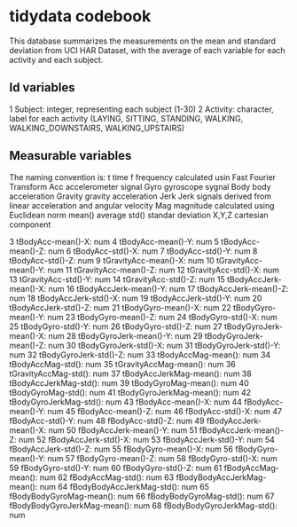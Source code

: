 # tidydata codebook


This database summarizes the measurements on the mean and standard deviation from UCI HAR Dataset, with the average of each variable for each activity and each subject.

## Id variables

1 Subject: integer, representing each subject (1-30)
2 Activity: character, label for each activity (LAYING, SITTING, STANDING, WALKING, WALKING_DOWNSTAIRS, WALKING_UPSTAIRS)

## Measurable variables

The naming convention is:
        t               time
        f               frequency calculated usin Fast Fourier Transform
        Acc             accelerometer signal
        Gyro            gyroscope sygnal
        Body            body acceleration
        Gravity         gravity acceleration
        Jerk            Jerk signals derived from linear acceleration and angular velocity
        Mag             magnitude calculated using Euclidean norm
        mean()          average
        std()           standar deviation
        X,Y,Z           cartesian component
        
        
3 tBodyAcc-mean()-X: num
4 tBodyAcc-mean()-Y: num
5 tBodyAcc-mean()-Z: num
6 tBodyAcc-std()-X: num
7 tBodyAcc-std()-Y: num
8 tBodyAcc-std()-Z: num
9 tGravityAcc-mean()-X: num
10 tGravityAcc-mean()-Y: num
11 tGravityAcc-mean()-Z: num
12 tGravityAcc-std()-X: num
13 tGravityAcc-std()-Y: num
14 tGravityAcc-std()-Z: num
15 tBodyAccJerk-mean()-X: num
16 tBodyAccJerk-mean()-Y: num
17 tBodyAccJerk-mean()-Z: num
18 tBodyAccJerk-std()-X: num
19 tBodyAccJerk-std()-Y: num
20 tBodyAccJerk-std()-Z: num
21 tBodyGyro-mean()-X: num
22 tBodyGyro-mean()-Y: num
23 tBodyGyro-mean()-Z: num
24 tBodyGyro-std()-X: num
25 tBodyGyro-std()-Y: num
26 tBodyGyro-std()-Z: num
27 tBodyGyroJerk-mean()-X: num
28 tBodyGyroJerk-mean()-Y: num
29 tBodyGyroJerk-mean()-Z: num
30 tBodyGyroJerk-std()-X: num
31 tBodyGyroJerk-std()-Y: num
32 tBodyGyroJerk-std()-Z: num
33 tBodyAccMag-mean(): num
34 tBodyAccMag-std(): num
35 tGravityAccMag-mean(): num
36 tGravityAccMag-std(): num
37 tBodyAccJerkMag-mean(): num
38 tBodyAccJerkMag-std(): num
39 tBodyGyroMag-mean(): num
40 tBodyGyroMag-std(): num
41 tBodyGyroJerkMag-mean(): num
42 tBodyGyroJerkMag-std(): num
43 fBodyAcc-mean()-X: num
44 fBodyAcc-mean()-Y: num
45 fBodyAcc-mean()-Z: num
46 fBodyAcc-std()-X: num
47 fBodyAcc-std()-Y: num
48 fBodyAcc-std()-Z: num
49 fBodyAccJerk-mean()-X: num
50 fBodyAccJerk-mean()-Y: num
51 fBodyAccJerk-mean()-Z: num
52 fBodyAccJerk-std()-X: num
53 fBodyAccJerk-std()-Y: num
54 fBodyAccJerk-std()-Z: num
55 fBodyGyro-mean()-X: num
56 fBodyGyro-mean()-Y: num
57 fBodyGyro-mean()-Z: num
58 fBodyGyro-std()-X: num
59 fBodyGyro-std()-Y: num
60 fBodyGyro-std()-Z: num
61 fBodyAccMag-mean(): num
62 fBodyAccMag-std(): num
63 fBodyBodyAccJerkMag-mean(): num
64 fBodyBodyAccJerkMag-std(): num
65 fBodyBodyGyroMag-mean(): num
66 fBodyBodyGyroMag-std(): num
67 fBodyBodyGyroJerkMag-mean(): num
68 fBodyBodyGyroJerkMag-std(): num
